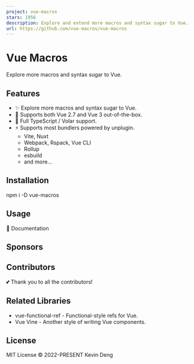 ```yaml
---
project: vue-macros
stars: 1956
description: Explore and extend more macros and syntax sugar to Vue.
url: https://github.com/vue-macros/vue-macros
---
```


Vue Macros
==========

Explore more macros and syntax sugar to Vue.

Features
--------

-   ✨ Explore more macros and syntax sugar to Vue.
-   💚 Supports both Vue 2.7 and Vue 3 out-of-the-box.
-   🦾 Full TypeScript / Volar support.
-   ⚡️ Supports most bundlers powered by unplugin.
    -   Vite, Nuxt
    -   Webpack, Rspack, Vue CLI
    -   Rollup
    -   esbuild
    -   and more...

Installation
------------

npm i -D vue-macros

Usage
-----

📜 Documentation

Sponsors
--------

Contributors
------------

💕 Thank you to all the contributors!

Related Libraries
-----------------

-   vue-functional-ref - Functional-style refs for Vue.
-   Vue Vine - Another style of writing Vue components.

License
-------

MIT License © 2022-PRESENT Kevin Deng
